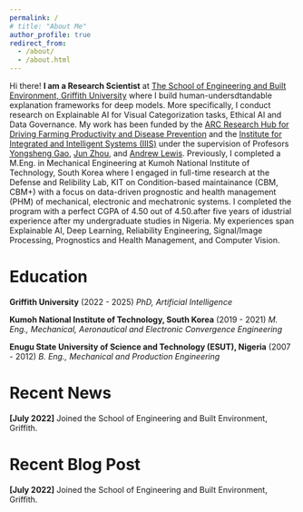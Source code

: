 ```yaml
---
permalink: /
# title: "About Me"
author_profile: true
redirect_from: 
  - /about/
  - /about.html
---
```


Hi there! **I am a Research Scientist** at [The School of Engineering and Built Environment, Griffith University]("https://www.griffith.edu.au/griffith-sciences/school-information-communication-technology/institute-integrated-intelligent-systems/our-researchers) where I build human-undersdtandable explanation frameworks for deep models. More specifically, I conduct research on Explainable AI for Visual Categorization tasks, Ethical AI and Data Governance. My work has been funded by the [ARC Research Hub for Driving Farming Productivity and Disease Prevention](https://www.griffith.edu.au/griffith-sciences/farming-productivity) and the [Institute for Integrated and Intelligent Systems (IIIS)](https://www.griffith.edu.au/griffith-sciences/school-information-communication-technology/institute-integrated-intelligent-systems) under the supervision of Profesors [Yongsheng Gao](https://experts.griffith.edu.au/19112-yongsheng-gao), [Jun Zhou](https://experts.griffith.edu.au/7205-jun-zhou), and [Andrew Lewis](https://experts.griffith.edu.au/7601-andrew-lewis). Previously, I completed a M.Eng. in Mechanical Engineering at Kumoh National Institute of Technology, South Korea  where I engaged in full-time research at the Defense and Relibility Lab, KIT on Condition-based maintainance (CBM, CBM+) with a focus on data-driven prognostic and health management (PHM) of mechanical, electronic and mechatronic systems. I completed the program with a perfect CGPA of 4.50 out of 4.50.after five years of idustrial experience after my undergraduate studies in Nigeria. My experiences span Explainable AI, Deep Learning, Reliability Engineering, Signal/Image Processing, Prognostics and Health Management, and Computer Vision.  

Education
======			
**Griffith University** (2022 - 2025)
*PhD, Artificial Intelligence*

<!-- Engaged in full-time research on Explainable AI for Visual Categorization tasks at the [ARC Research Hub for Driving Farming Productivity and Disease Prevention](https://www.griffith.edu.au/griffith-sciences/farming-productivity) and the [Institute for Integrated and Intelligent Systems (IIIS)](https://www.griffith.edu.au/griffith-sciences/school-information-communication-technology/institute-integrated-intelligent-systems) under the supervision of Profesors [Yongsheng Gao](https://experts.griffith.edu.au/19112-yongsheng-gao), [Jun Zhou](https://experts.griffith.edu.au/7205-jun-zhou), and [Andrew Lewis](https://experts.griffith.edu.au/7601-andrew-lewis).  -->

<!-- My work involves developing human-understandable explanation frameworks for deep learning algorithms to ensure transparency in real-world computer vision applications. -->

**Kumoh National Institute of Technology, South Korea** (2019 - 2021)
*M. Eng., Mechanical, Aeronautical and Electronic Convergence Engineering*

<!-- Engaged in full-time research at the Defense and Relibility Lab, KIT on Condition-based maintainance (CBM, CBM+) with a focus on data-driven prognostic and health management (PHM) of mechanical, electronic and mechatronic systems. Completed the program with a perfect CGPA of 4.50 out of 4.50. -->

**Enugu State University of Science and Technology (ESUT), Nigeria** (2007 - 2012)
*B. Eng., Mechanical and Production Engineering*
<!-- 
Completed the five-year program with Second Class Upper Division. -->

Recent News
======
**[July 2022]** Joined the School of Engineering and Built Environment, Griffith.

Recent Blog Post
======
**[July 2022]** Joined the School of Engineering and Built Environment, Griffith.

<!-- **Markdown generator**

The repository includes [a set of Jupyter notebooks](https://github.com/academicpages/academicpages.github.io/tree/master/markdown_generator
) that converts a CSV containing structured data about talks or presentations into individual markdown files that will be properly formatted for the Academic Pages template. The sample CSVs in that directory are the ones I used to create my own personal website at stuartgeiger.com. My usual workflow is that I keep a spreadsheet of my publications and talks, then run the code in these notebooks to generate the markdown files, then commit and push them to the GitHub repository.

How to edit your site's GitHub repository
------
Many people use a git client to create files on their local computer and then push them to GitHub's servers. If you are not familiar with git, you can directly edit these configuration and markdown files directly in the github.com interface. Navigate to a file (like [this one](https://github.com/academicpages/academicpages.github.io/blob/master/_talks/2012-03-01-talk-1.md) and click the pencil icon in the top right of the content preview (to the right of the "Raw | Blame | History" buttons). You can delete a file by clicking the trashcan icon to the right of the pencil icon. You can also create new files or upload files by navigating to a directory and clicking the "Create new file" or "Upload files" buttons. 

Example: editing a markdown file for a talk
![Editing a markdown file for a talk](/images/editing-talk.png) -->

<!-- For more info
------
More info about configuring Academic Pages can be found in [the guide](https://academicpages.github.io/markdown/), the [growing wiki](https://github.com/academicpages/academicpages.github.io/wiki), and you can always [ask a question on GitHub](https://github.com/academicpages/academicpages.github.io/discussions). The [guides for the Minimal Mistakes theme](https://mmistakes.github.io/minimal-mistakes/docs/configuration/) (which this theme was forked from) might also be helpful. -->
